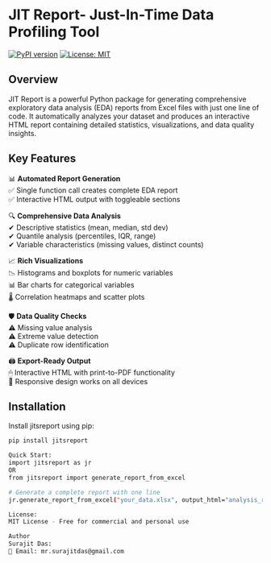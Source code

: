 # JIT Report- Just-In-Time Data Profiling Tool

[![PyPI version](https://badge.fury.io/py/jitsreport.svg)](https://pypi.org/project/jitsreport/)
[![License: MIT](https://img.shields.io/badge/License-MIT-yellow.svg)](https://opensource.org/licenses/MIT)

## Overview

JIT Report is a powerful Python package for generating comprehensive exploratory data analysis (EDA) reports from Excel files with just one line of code. It automatically analyzes your dataset and produces an interactive HTML report containing detailed statistics, visualizations, and data quality insights.

## Key Features

📊 **Automated Report Generation**  
✅ Single function call creates complete EDA report  
✅ Interactive HTML output with toggleable sections  

🔍 **Comprehensive Data Analysis**  
✔ Descriptive statistics (mean, median, std dev)  
✔ Quantile analysis (percentiles, IQR, range)  
✔ Variable characteristics (missing values, distinct counts)  

📈 **Rich Visualizations**  
📉 Histograms and boxplots for numeric variables  
📊 Bar charts for categorical variables  
🌡 Correlation heatmaps and scatter plots  

🛡 **Data Quality Checks**  
⚠ Missing value analysis  
⚠ Extreme value detection  
⚠ Duplicate row identification  

🖨 **Export-Ready Output**  
🖱 Interactive HTML with print-to-PDF functionality  
📱 Responsive design works on all devices  

## Installation

Install jitsreport using pip:

```bash
pip install jitsreport 

Quick Start:
import jitsreport as jr
OR
from jitsreport import generate_report_from_excel

# Generate a complete report with one line
jr.generate_report_from_excel("your_data.xlsx", output_html="analysis_report.html")

License:
MIT License - Free for commercial and personal use

Author
Surajit Das:
📧 Email: mr.surajitdas@gmail.com